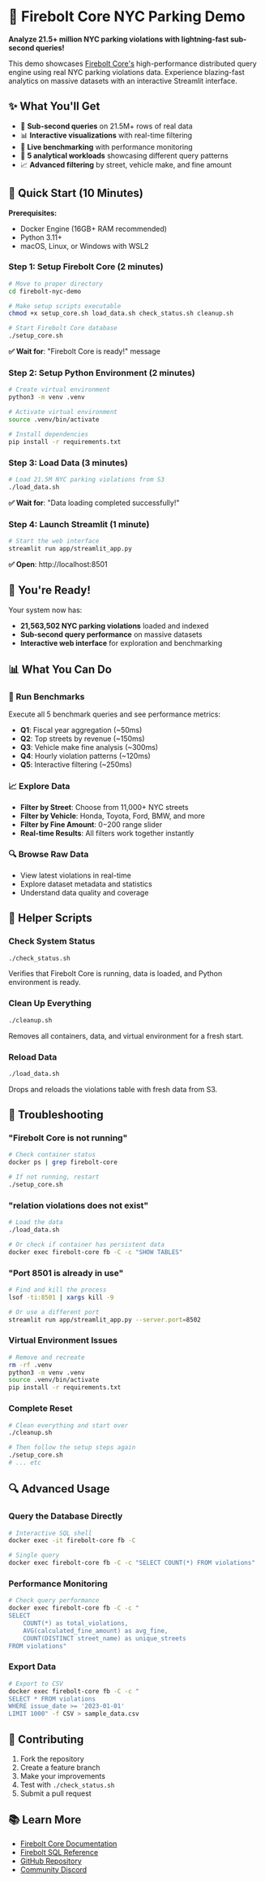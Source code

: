 # 🚗 Firebolt Core NYC Parking Demo

**Analyze 21.5+ million NYC parking violations with lightning-fast sub-second queries!**

This demo showcases [Firebolt Core's](https://github.com/firebolt-db/firebolt-core) high-performance distributed query engine using real NYC parking violations data. Experience blazing-fast analytics on massive datasets with an interactive Streamlit interface.

## ✨ What You'll Get

- 🚀 **Sub-second queries** on 21.5M+ rows of real data
- 📊 **Interactive visualizations** with real-time filtering
- 🏃 **Live benchmarking** with performance monitoring
- 🎯 **5 analytical workloads** showcasing different query patterns
- 📈 **Advanced filtering** by street, vehicle make, and fine amount

## 🎯 Quick Start (10 Minutes)

**Prerequisites:**
- Docker Engine (16GB+ RAM recommended)
- Python 3.11+
- macOS, Linux, or Windows with WSL2

### Step 1: Setup Firebolt Core (2 minutes)

```bash
# Move to proper directory
cd firebolt-nyc-demo

# Make setup scripts executable
chmod +x setup_core.sh load_data.sh check_status.sh cleanup.sh

# Start Firebolt Core database
./setup_core.sh
```

**✅ Wait for**: "Firebolt Core is ready!" message

### Step 2: Setup Python Environment (2 minutes)

```bash
# Create virtual environment
python3 -m venv .venv

# Activate virtual environment
source .venv/bin/activate

# Install dependencies
pip install -r requirements.txt
```

### Step 3: Load Data (3 minutes)

```bash
# Load 21.5M NYC parking violations from S3
./load_data.sh
```

**✅ Wait for**: "Data loading completed successfully!"

### Step 4: Launch Streamlit (1 minute)

```bash
# Start the web interface
streamlit run app/streamlit_app.py
```

**✅ Open**: http://localhost:8501

## 🚀 You're Ready!

Your system now has:
- **21,563,502 NYC parking violations** loaded and indexed
- **Sub-second query performance** on massive datasets
- **Interactive web interface** for exploration and benchmarking

## 📊 What You Can Do

### 🏃 Run Benchmarks
Execute all 5 benchmark queries and see performance metrics:
- **Q1**: Fiscal year aggregation (~50ms)
- **Q2**: Top streets by revenue (~150ms)
- **Q3**: Vehicle make fine analysis (~300ms)
- **Q4**: Hourly violation patterns (~120ms)
- **Q5**: Interactive filtering (~250ms)

### 📈 Explore Data
- **Filter by Street**: Choose from 11,000+ NYC streets
- **Filter by Vehicle**: Honda, Toyota, Ford, BMW, and more
- **Filter by Fine Amount**: $0-$200 range slider
- **Real-time Results**: All filters work together instantly

### 🔍 Browse Raw Data
- View latest violations in real-time
- Explore dataset metadata and statistics
- Understand data quality and coverage

## 🔧 Helper Scripts

### Check System Status
```bash
./check_status.sh
```
Verifies that Firebolt Core is running, data is loaded, and Python environment is ready.

### Clean Up Everything
```bash
./cleanup.sh
```
Removes all containers, data, and virtual environment for a fresh start.

### Reload Data
```bash
./load_data.sh
```
Drops and reloads the violations table with fresh data from S3.



## 🐛 Troubleshooting

### "Firebolt Core is not running"
```bash
# Check container status
docker ps | grep firebolt-core

# If not running, restart
./setup_core.sh
```

### "relation violations does not exist"
```bash
# Load the data
./load_data.sh

# Or check if container has persistent data
docker exec firebolt-core fb -C -c "SHOW TABLES"
```

### "Port 8501 is already in use"
```bash
# Find and kill the process
lsof -ti:8501 | xargs kill -9

# Or use a different port
streamlit run app/streamlit_app.py --server.port=8502
```

### Virtual Environment Issues
```bash
# Remove and recreate
rm -rf .venv
python3 -m venv .venv
source .venv/bin/activate
pip install -r requirements.txt
```

### Complete Reset
```bash
# Clean everything and start over
./cleanup.sh

# Then follow the setup steps again
./setup_core.sh
# ... etc
```

## 🔍 Advanced Usage

### Query the Database Directly
```bash
# Interactive SQL shell
docker exec -it firebolt-core fb -C

# Single query
docker exec firebolt-core fb -C -c "SELECT COUNT(*) FROM violations"
```

### Performance Monitoring
```bash
# Check query performance
docker exec firebolt-core fb -C -c "
SELECT
    COUNT(*) as total_violations,
    AVG(calculated_fine_amount) as avg_fine,
    COUNT(DISTINCT street_name) as unique_streets
FROM violations"
```

### Export Data
```bash
# Export to CSV
docker exec firebolt-core fb -C -c "
SELECT * FROM violations
WHERE issue_date >= '2023-01-01'
LIMIT 1000" -f CSV > sample_data.csv
```

## 🤝 Contributing

1. Fork the repository
2. Create a feature branch
3. Make your improvements
4. Test with `./check_status.sh`
5. Submit a pull request

## 📚 Learn More

- [Firebolt Core Documentation](https://docs.firebolt.io/firebolt-core)
- [Firebolt SQL Reference](https://docs.firebolt.io/sql_reference/)
- [GitHub Repository](https://github.com/firebolt-db/firebolt-core)
- [Community Discord](https://discord.gg/UpMPDHActM)
